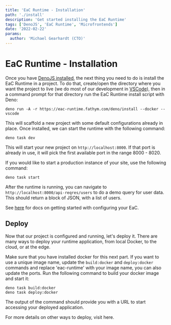 ```yaml
---
title: 'EaC Runtime - Installation'
path: './install'
description: 'Get started installing the EaC Runtime'
tags: ['DenoJS', 'EaC Runtime', 'Microfrontends']
date: '2022-02-22'
params:
  author: 'Michael Gearhardt (CTO)'
---
```


# EaC Runtime - Installation

Once you have <a href="https://docs.deno.com/runtime/manual/getting_started/installation" target="_blank">DenoJS installed</a>, the next thing you need to do is install the EaC Runtime in a project. To do that, create/open the directory where you want the project to live (we do most of our development in <a href="https://code.visualstudio.com/download" target="_blank">VSCode</a>), then in a command prompt for that directory run the EaC Runtime install script with Deno:

```
deno run -A -r https://eac-runtime.fathym.com/deno/install --docker --vscode
```

This will scaffold a new project with some default configurations already in place. Once installed, we can start the runtime with the following command:

```
deno task dev
```

This will start your new project on `http://localhost:8000`. If that port is already in use, it will pick the first available port in the range 8000 - 8020.

If you would like to start a production instance of your site, use the following command:

```
deno task start
```

After the runtime is running, you can navigate to `http://localhost:8000/api-reqres/users` to do a demo query for user data. This should return a block of JSON, with a list of users.

See <a href="./Configure.md">here</a> for docs on getting started with configuring your EaC.

## Deploy

Now that our project is configured and running, let's deploy it. There are many ways to deploy your runtime application, from local Docker, to the cloud, or at the edge. 

Make sure that you have <a>installed</a> docker for this next part. If you want to use a unique image name, update the `build:docker` and `deploy:docker` commands and replace 'eac-runtime' with your image name, you can also update the ports. Run the following command to build your docker image and start it:

```
deno task build:docker
deno task deploy:docker
```

The output of the command should provide you with a URL to start accessing your deployed application.

For more details on other ways to deploy, visit <a>here</a>.


